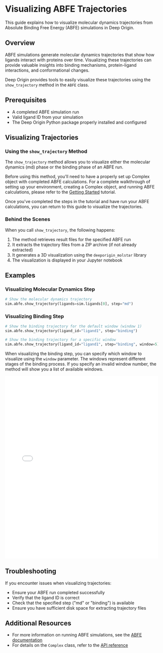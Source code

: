 # Visualizing ABFE Trajectories

This guide explains how to visualize molecular dynamics trajectories from Absolute Binding Free Energy (ABFE) simulations in Deep Origin.

## Overview

ABFE simulations generate molecular dynamics trajectories that show how ligands interact with proteins over time. Visualizing these trajectories can provide valuable insights into binding mechanisms, protein-ligand interactions, and conformational changes.

Deep Origin provides tools to easily visualize these trajectories using the `show_trajectory` method in the `ABFE` class.

## Prerequisites

- A completed ABFE simulation run
- Valid ligand ID from your simulation
- The Deep Origin Python package properly installed and configured

## Visualizing Trajectories

### Using the `show_trajectory` Method

The `show_trajectory` method allows you to visualize either the molecular dynamics (md) phase or the binding phase of an ABFE run.

Before using this method, you'll need to have a properly set up Complex object with completed ABFE calculations. For a complete walkthrough of setting up your environment, creating a Complex object, and running ABFE calculations, please refer to the [Getting Started](../tutorial/getting-started.md) tutorial.

Once you've completed the steps in the tutorial and have run your ABFE calculations, you can return to this guide to visualize the trajectories.


### Behind the Scenes

When you call `show_trajectory`, the following happens:
1. The method retrieves result files for the specified ABFE run
2. It extracts the trajectory files from a ZIP archive (if not already extracted)
3. It generates a 3D visualization using the `deeporigin_molstar` library
4. The visualization is displayed in your Jupyter notebook

## Examples

### Visualizing Molecular Dynamics Step

```python notest
# Show the molecular dynamics trajectory
sim.abfe.show_trajectory(ligands=sim.ligands[0], step="md")
```

### Visualizing Binding Step

```python notest
# Show the binding trajectory for the default window (window 1)
sim.abfe.show_trajectory(ligand_id="ligand1", step="binding")

# Show the binding trajectory for a specific window
sim.abfe.show_trajectory(ligand_id="ligand1", step="binding", window=5)
```

When visualizing the binding step, you can specify which window to visualize using the `window` parameter. The windows represent different stages of the binding process. If you specify an invalid window number, the method will show you a list of available windows.

<iframe 
    src="./traj.html" 
    width="100%" 
    height="600" 
    style="border:none;"
    title="Protein visualization"
></iframe>


## Troubleshooting

If you encounter issues when visualizing trajectories:

- Ensure your ABFE run completed successfully
- Verify that the ligand ID is correct
- Check that the specified step ("md" or "binding") is available
- Ensure you have sufficient disk space for extracting trajectory files

## Additional Resources

- For more information on running ABFE simulations, see the [ABFE documentation](../tutorial/abfe.md)
- For details on the `Complex` class, refer to the [API reference](../ref/abfe.md)